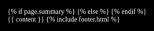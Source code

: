 <!DOCTYPE html>
<html lang="en-US">
    <head>
        <meta charset="utf-8">
        <meta name="viewport" content="width=device-width, initial-scale=1.0">
        <title>{% if page.title %}{{ page.title | append: " - Kian Faizi"}}{% else %}{{ site.title }}{% endif %}</title>
        <!-- custom css -->
        <link rel="stylesheet" type="text/css" href="/assets/styles.css">
        <!-- fonts -->
        <link href="https://fonts.googleapis.com/css2?family=Inconsolata:wght@300;400&display=swap" rel="stylesheet">
        <meta name="author" content="Kian Faizi">
        <!-- open graph -->
        <meta name="title" property="og:title" content="{{ page.title }}">
        <meta property="og:type" content="website">
        <meta property="og:url" content="{{ page.url | prepend: site.url }}">
        <!-- twitter cards -->
        <meta name="twitter:site" content="@kianfaizi">
        <meta name="twitter:creator" content="@kianfaizi">
        <meta name="twitter:title" content="{{ page.title }}">
        <!-- descriptions -->
        {% if page.summary %}
        <meta name="description" property="og:description" content="{{ page.summary }}">
        <meta name="twitter:description" content="{{ page.summary }}">
        {% else %}
        <meta name="description" property="og:description" content="{{ site.description }}">
        <meta name="twitter:description" content="{{ site.description }}">
        {% endif %}
        <!-- favicon, etc -->
        <link rel="apple-touch-icon" sizes="180x180" href="/apple-touch-icon.png">
        <link rel="icon" type="image/png" sizes="32x32" href="/favicon-32x32.png">
        <link rel="icon" type="image/png" sizes="16x16" href="/favicon-16x16.png">
        <link rel="manifest" href="/site.webmanifest">
        <link rel="mask-icon" href="/safari-pinned-tab.svg" color="#575757">
        <meta name="msapplication-TileColor" content="#2b5797">
        <meta name="theme-color" content="#ffffff">
        <!-- privacy-conscious analytics -->
        <script data-goatcounter="https://kian.goatcounter.com/count" async src="//gc.zgo.at/count.js"></script>
        <!-- page-specific css -->
        <style>
            html {
                background-color: black;
            }
            .highlight pre, pre, .highlight .hll {
                background-color: #222;
                border: 1px solid #ccc;
                padding: 6px 10px;
                border-radius: 3px;
            }
            body, footer, a {
                color: white;
                font-family: Inconsolata;
            }
            a:hover {
                color: black;
                background-color: white;
            }
            nav ul li a {
                color: white;
                background-color: #222;
            }            
        </style>
    </head>
    <body>
        <div class="content-container">
            {{ content }}
            {% include footer.html %}
        </div>
    </body>
</html>
